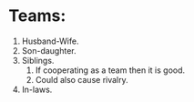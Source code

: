 # Teams:
1. Husband-Wife.
2. Son-daughter.
3. Siblings.
	1. If cooperating as a team then it is good.
	2. Could also cause rivalry.
4. In-laws.